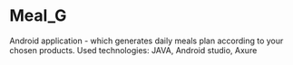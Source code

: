 # Meal_G
Android application - which generates daily meals plan according to your chosen products. 
Used technologies: JAVA, Android studio, Axure
